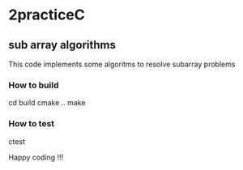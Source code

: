 # 2practiceC
## sub array algorithms
This code implements some algoritms to resolve subarray problems

### How to build
cd build
cmake ..
make
### How to test
ctest

Happy coding !!!